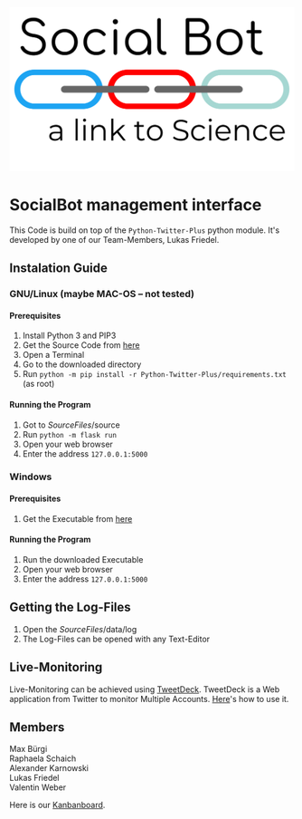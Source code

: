 ![Logo](/logo.svg)

# SocialBot management interface
This Code is build on top of the `Python-Twitter-Plus` python module. It's developed by one of our Team-Members, Lukas Friedel.

## Instalation Guide
### GNU/Linux (maybe MAC-OS – not tested)
#### Prerequisites
1. Install Python 3 and PIP3
2. Get the Source Code from [here](https://github.com/weberval/SocialBot/archive/master.zip)
3. Open a Terminal
4. Go to the downloaded directory
5. Run `python -m pip install -r Python-Twitter-Plus/requirements.txt` (as root)

#### Running the Program
1. Got to  *SourceFiles*/source
2. Run `python -m flask run`
3. Open your web browser
4. Enter the address `127.0.0.1:5000`

### Windows
#### Prerequisites
1. Get the Executable from [here]()

#### Running the Program
1. Run the downloaded Executable
3. Open your web browser
4. Enter the address `127.0.0.1:5000`

## Getting the Log-Files
1. Open the *SourceFiles*/data/log
2. The Log-Files can be opened with any Text-Editor

## Live-Monitoring
Live-Monitoring can be achieved using
[TweetDeck](https://tweetdeck.twitter.com/). TweetDeck is a Web application
from Twitter to monitor Multiple Accounts.
[Here](https://help.twitter.com/en/using-twitter/how-to-use-tweetdeck)'s how to
use it.

## Members
Max Bürgi  
Raphaela Schaich  
Alexander Karnowski  
Lukas Friedel  
Valentin Weber

Here is our [Kanbanboard](https://trello.com/b/5xHzfqHS).
